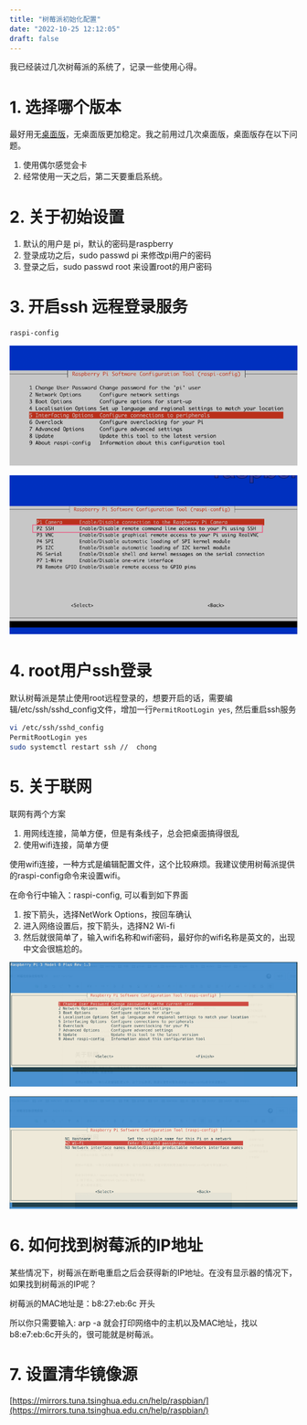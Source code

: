 ```yaml
---
title: "树莓派初始化配置"
date: "2022-10-25 12:12:05"
draft: false
---
```


我已经装过几次树莓派的系统了，记录一些使用心得。

# 1. 选择哪个版本
最好用无[桌面版](https://downloads.raspberrypi.org/raspbian_lite_latest)，无桌面版更加稳定。我之前用过几次桌面版，桌面版存在以下问题。

1. 使用偶尔感觉会卡
2. 经常使用一天之后，第二天要重启系统。

# 2. 关于初始设置

1. 默认的用户是 pi，默认的密码是raspberry
2. 登录成功之后，sudo passwd pi 来修改pi用户的密码
3. 登录之后，sudo passwd root 来设置root的用户密码

# 3. 开启ssh 远程登录服务

```bash
raspi-config
```

![](2022-10-25-12-12-50.png)

![](2022-10-25-12-13-01.png)

# 4. root用户ssh登录
默认树莓派是禁止使用root远程登录的，想要开启的话，需要编辑/etc/ssh/sshd_config文件，增加一行`PermitRootLogin yes`, 然后重启ssh服务

```bash
vi /etc/ssh/sshd_config
PermitRootLogin yes
sudo systemctl restart ssh //  chong
```

# 5. 关于联网
联网有两个方案

1. 用网线连接，简单方便，但是有条线子，总会把桌面搞得很乱
2. 使用wifi连接，简单方便

使用wifi连接，一种方式是编辑配置文件，这个比较麻烦。我建议使用树莓派提供的raspi-config命令来设置wifi。

在命令行中输入：raspi-config, 可以看到如下界面

1. 按下箭头，选择NetWork Options，按回车确认
2. 进入网络设置后，按下箭头，选择N2 Wi-fi
3. 然后就很简单了，输入wifi名称和wifi密码，最好你的wifi名称是英文的，出现中文会很尴尬的。

![](2022-10-25-12-13-27.png)

![](2022-10-25-12-13-35.png)


# 6. 如何找到树莓派的IP地址

某些情况下，树莓派在断电重启之后会获得新的IP地址。在没有显示器的情况下，如果找到树莓派的IP呢？

树莓派的MAC地址是：b8:27:eb:6c 开头

所以你只需要输入: arp -a   就会打印网络中的主机以及MAC地址，找以b8:e7:eb:6c开头的，很可能就是树莓派。

# 7. 设置清华镜像源
[https://mirrors.tuna.tsinghua.edu.cn/help/raspbian/](https://mirrors.tuna.tsinghua.edu.cn/help/raspbian/)
